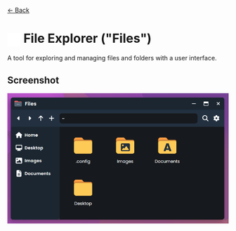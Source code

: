 [← Back](../README.md)

# <img src="../../../../public/assets/apps/icons/file-explorer.svg" width="30" height="30" style="vertical-align: middle; background: none;"/> File Explorer ("Files")

A tool for exploring and managing files and folders with a user interface.

## Screenshot

![File Explorer window showing Home directory](screenshot.png)